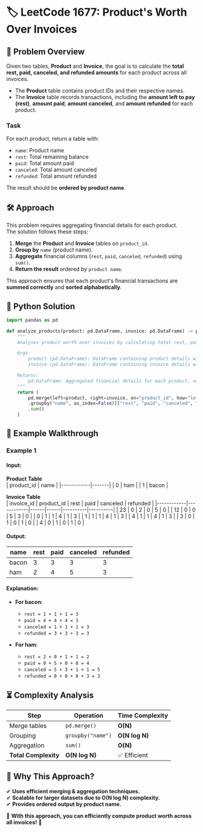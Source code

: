 # 🏷 **LeetCode 1677: Product's Worth Over Invoices**  

## 📌 **Problem Overview**  
Given two tables, **Product** and **Invoice**, the goal is to calculate the **total rest, paid, canceled, and refunded amounts** for each product across all invoices.  

- The **Product** table contains product IDs and their respective names.  
- The **Invoice** table records transactions, including the **amount left to pay (rest)**, **amount paid**, **amount canceled**, and **amount refunded** for each product.  

### **Task**  
For each product, return a table with:  
- `name`: Product name  
- `rest`: Total remaining balance  
- `paid`: Total amount paid  
- `canceled`: Total amount canceled  
- `refunded`: Total amount refunded  

The result should be **ordered by product name**.

## 🛠 **Approach**
This problem requires aggregating financial details for each product.  
The solution follows these steps:  

1. **Merge** the **Product** and **Invoice** tables on `product_id`.  
2. **Group by** `name` (product name).  
3. **Aggregate** financial columns (`rest`, `paid`, `canceled`, `refunded`) using `sum()`.  
4. **Return the result** ordered by `product name`.

This approach ensures that each product's financial transactions are **summed correctly** and **sorted alphabetically**.

## 🚀 **Python Solution**
```python
import pandas as pd

def analyze_products(product: pd.DataFrame, invoice: pd.DataFrame) -> pd.DataFrame:
    """
    Analyses product worth over invoices by calculating total rest, paid, canceled, and refunded amounts.

    Args:
        product (pd.DataFrame): DataFrame containing product details with 'product_id' and 'name'.
        invoice (pd.DataFrame): DataFrame containing invoice details with 'product_id', 'rest', 'paid', 'canceled', and 'refunded'.

    Returns:
        pd.DataFrame: Aggregated financial details for each product, ordered by product name.
    """
    return (
        pd.merge(left=product, right=invoice, on="product_id", how="left")
        .groupby("name", as_index=False)[["rest", "paid", "canceled", "refunded"]]
        .sum()
    )
```

## 📌 **Example Walkthrough**

### **Example 1**
#### **Input:**  
**Product Table**  
| product_id | name  |
|------------|-------|
| 0          | ham   |
| 1          | bacon |

**Invoice Table**  
| invoice_id | product_id | rest | paid | canceled | refunded |
|------------|------------|------|------|----------|----------|
| 23         | 0          | 2    | 0    | 5        | 0        |
| 12         | 0          | 0    | 5    | 3        | 0        |
| 0          | 1          | 1    | 4    | 1        | 3        |
| 1          | 1          | 1    | 4    | 1        | 3        |
| 4          | 1          | 1    | 4    | 1        | 3        |
| 3          | 0          | 1    | 0    | 1        | 0        |
| 4          | 0          | 1    | 0    | 1        | 0        |

#### **Output:**  
| name  | rest | paid | canceled | refunded |
|-------|------|------|----------|----------|
| bacon | 3    | 3    | 3        | 3        |
| ham   | 2    | 4    | 5        | 3        |

#### **Explanation:**  
- **For bacon**:
  - `rest = 1 + 1 + 1 = 3`
  - `paid = 4 + 4 + 4 = 3`
  - `canceled = 1 + 1 + 1 = 3`
  - `refunded = 3 + 3 + 3 = 3`

- **For ham**:
  - `rest = 2 + 0 + 1 + 1 = 2`
  - `paid = 0 + 5 + 0 + 0 = 4`
  - `canceled = 5 + 3 + 1 + 1 = 5`
  - `refunded = 0 + 0 + 0 + 3 = 3`

## ⏳ **Complexity Analysis**
| Step | Operation | Time Complexity |
|------|------------|----------------|
| Merge tables | `pd.merge()` | **O(N)** |
| Grouping | `groupby("name")` | **O(N log N)** |
| Aggregation | `sum()` | **O(N)** |
| **Total Complexity** | **O(N log N)** | ✅ Efficient |

## 🎯 **Why This Approach?**
✔ **Uses efficient merging & aggregation techniques.**  
✔ **Scalable for larger datasets due to O(N log N) complexity.**  
✔ **Provides ordered output by product name.**  

🚀 **With this approach, you can efficiently compute product worth across all invoices!** 🎯